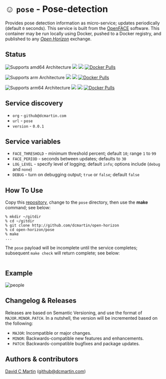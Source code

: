 # &#9786; `pose` - Pose-detection

Provides pose detection information as micro-service; updates periodically (default `0` seconds).  This service is built from the [OpenFACE](http://github.com/dcmartin/openpose) software.  This container may be run locally using Docker, pushed to a Docker registry, and published to any [_Open Horizon_][open-horizon] exchange.

## Status

![Supports amd64 Architecture][amd64-shield]
[![](https://images.microbadger.com/badges/image/dcmartin/amd64_pose.svg)](https://microbadger.com/images/dcmartin/amd64_pose "Get your own image badge on microbadger.com")
[![](https://images.microbadger.com/badges/version/dcmartin/amd64_pose.svg)](https://microbadger.com/images/dcmartin/amd64_pose "Get your own version badge on microbadger.com")
[![Docker Pulls][pulls-amd64]][docker-amd64]

[docker-amd64]: https://hub.docker.com/r/dcmartin/amd64_pose
[pulls-amd64]: https://img.shields.io/docker/pulls/dcmartin/amd64_pose.svg

![Supports arm Architecture][arm-shield]
[![](https://images.microbadger.com/badges/image/dcmartin/arm_pose.svg)](https://microbadger.com/images/dcmartin/arm_pose "Get your own image badge on microbadger.com")
[![](https://images.microbadger.com/badges/version/dcmartin/arm_pose.svg)](https://microbadger.com/images/dcmartin/arm_pose "Get your own version badge on microbadger.com")
[![Docker Pulls][pulls-arm]][docker-arm]

[docker-arm]: https://hub.docker.com/r/dcmartin/arm_pose
[pulls-arm]: https://img.shields.io/docker/pulls/dcmartin/arm_pose.svg

![Supports arm64 Architecture][arm64-shield]
[![](https://images.microbadger.com/badges/image/dcmartin/arm64_pose.svg)](https://microbadger.com/images/dcmartin/arm64_pose "Get your own image badge on microbadger.com")
[![](https://images.microbadger.com/badges/version/dcmartin/arm64_pose.svg)](https://microbadger.com/images/dcmartin/arm64_pose "Get your own version badge on microbadger.com")
[![Docker Pulls][pulls-arm64]][docker-arm64]

[docker-arm64]: https://hub.docker.com/r/dcmartin/arm64_pose
[pulls-arm64]: https://img.shields.io/docker/pulls/dcmartin/arm64_pose.svg

[arm64-shield]: https://img.shields.io/badge/arm64-yes-green.svg
[amd64-shield]: https://img.shields.io/badge/amd64-yes-green.svg
[arm-shield]: https://img.shields.io/badge/arm-yes-green.svg

## Service discovery
+ `org` - `github@dcmartin.com`
+ `url` - `pose`
+ `version` - `0.0.1`

## Service variables
+ `FACE_THRESHOLD` - minimum threshold percent; default `10`; range `1` to `99`
+ `FACE_PERIOD` - seconds between updates; defaults to `30`
+ `LOG_LEVEL` - specify level of logging; default `info`; options include (`debug` and `none`)
+ `DEBUG` - turn on debugging output; `true` or `false`; default `false`

## How To Use

Copy this [repository][repository], change to the `pose` directory, then use the **make** command; see below:

```
% mkdir ~/gitdir
% cd ~/gitdir
% git clone http://github.com/dcmartin/open-horizon
% cd open-horizon/pose
% make
...

```

The `pose` payload will be incomplete until the service completes; subsequent `make check` will return complete; see below:

```
```

## Example

![](samples/people-pose.jpg?raw=true "people")

## Changelog & Releases

Releases are based on Semantic Versioning, and use the format
of ``MAJOR.MINOR.PATCH``. In a nutshell, the version will be incremented
based on the following:

- ``MAJOR``: Incompatible or major changes.
- ``MINOR``: Backwards-compatible new features and enhancements.
- ``PATCH``: Backwards-compatible bugfixes and package updates.

## Authors & contributors

[David C Martin][dcmartin] (github@dcmartin.com)

[userinput]: ../pose/userinput.json
[service-json]: ../pose/service.json
[build-json]: ../pose/build.json
[dockerfile]: ../pose/Dockerfile


[dcmartin]: https://github.com/dcmartin
[issue]: https://github.com/dcmartin/open-horizon/issues
[macos-install]: http://pkg.bluehorizon.network/macos
[open-horizon]: http://github.com/open-horizon/
[repository]: https://github.com/dcmartin/open-horizon
[setup]: ../setup/README.md
